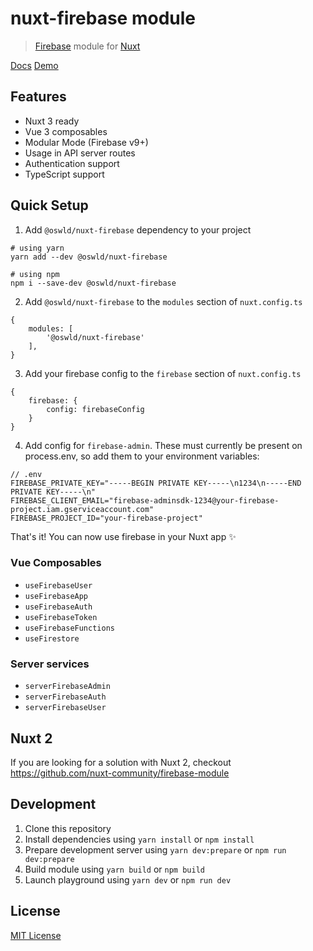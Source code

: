 # nuxt-firebase module

> [Firebase](https://firebase.google.com/) module for [Nuxt](https://v3.nuxtjs.org)

[Docs](https://kai-oswald.github.io/nuxt-firebase/)
[Demo](https://nuxt3-firebase-demo.netlify.app/)

## Features

- Nuxt 3 ready
- Vue 3 composables
- Modular Mode (Firebase v9+)
- Usage in API server routes
- Authentication support
- TypeScript support

## Quick Setup

1. Add `@oswld/nuxt-firebase` dependency to your project
```
# using yarn
yarn add --dev @oswld/nuxt-firebase

# using npm
npm i --save-dev @oswld/nuxt-firebase
```

2. Add `@oswld/nuxt-firebase` to the `modules` section of `nuxt.config.ts`
```
{
    modules: [
        '@oswld/nuxt-firebase'
    ],   
}
```

3. Add your firebase config to the `firebase` section of `nuxt.config.ts`
```
{
    firebase: {
        config: firebaseConfig
    }
}
```

4. Add config for `firebase-admin`.
These must currently be present on process.env, so add them to your environment variables:
```
// .env
FIREBASE_PRIVATE_KEY="-----BEGIN PRIVATE KEY-----\n1234\n-----END PRIVATE KEY-----\n"
FIREBASE_CLIENT_EMAIL="firebase-adminsdk-1234@your-firebase-project.iam.gserviceaccount.com"
FIREBASE_PROJECT_ID="your-firebase-project"
```


That's it! You can now use firebase in your Nuxt app ✨

### Vue Composables
- `useFirebaseUser`
- `useFirebaseApp`
- `useFirebaseAuth`
- `useFirebaseToken`
- `useFirebaseFunctions`
- `useFirestore`

### Server services
- `serverFirebaseAdmin`
- `serverFirebaseAuth`
- `serverFirebaseUser`


## Nuxt 2

If you are looking for a solution with Nuxt 2, checkout https://github.com/nuxt-community/firebase-module

## Development

1. Clone this repository
2. Install dependencies using `yarn install` or `npm install`
3. Prepare development server using `yarn dev:prepare` or `npm run dev:prepare`
4. Build module using `yarn build` or `npm build`
5. Launch playground using `yarn dev` or `npm run dev`

## License

[MIT License](./LICENSE)
